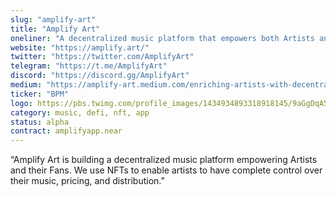 ```yaml
---
slug: "amplify-art"
title: "Amplify Art"
oneliner: "A decentralized music platform that empowers both Artists and their Fans."
website: "https://amplify.art/"
twitter: "https://twitter.com/AmplifyArt"
telegram: "https://t.me/AmplifyArt"
discord: "https://discord.gg/AmplifyArt"
medium: "https://amplify-art.medium.com/enriching-artists-with-decentralized-music-da7d876ae247"
ticker: "BPM"
logo: https://pbs.twimg.com/profile_images/1434934893318918145/9aGgDqA5_400x400.jpg
category: music, defi, nft, app
status: alpha
contract: amplifyapp.near
---
```


“Amplify Art is building a decentralized music platform empowering Artists and their Fans. We use NFTs to enable artists to have complete control over their music, pricing, and distribution.”
